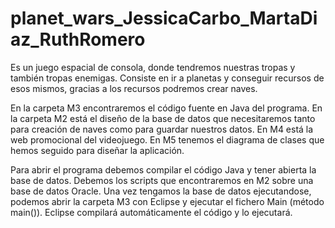 # planet_wars_JessicaCarbo_MartaDiaz_RuthRomero
Es un juego espacial de consola, donde tendremos nuestras tropas y también tropas enemigas. Consiste en ir a planetas y conseguir recursos de esos mismos, gracias a los recursos podremos crear naves.

En la carpeta M3 encontraremos el código fuente en Java del programa. En la carpeta M2 está el diseño de la base de datos que necesitaremos tanto para creación de naves como para guardar nuestros datos. En M4 está la web promocional del videojuego. En M5 tenemos el diagrama de clases que hemos seguido para diseñar la aplicación.

Para abrir el programa debemos compilar el código Java y tener abierta la base de datos. Debemos los scripts que encontraremos en M2 sobre una base de datos Oracle. Una vez tengamos la base de datos ejecutandose, podemos abrir la carpeta M3 con Eclipse y ejecutar el fichero Main (método main()). Eclipse compilará automáticamente el código y lo ejecutará.